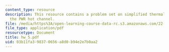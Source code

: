 ```yaml
---
content_type: resource
description: This resource contains a problem set on simplified thermal analysis of
  the PWR hot channel.
file: /media/https%3A/open-learning-course-data-rc.s3.amazonaws.com/22-313j-thermal-hydraulics-in-power-technology-spring-2007/03b11fa398370656a8d0b94e2e7b0aa2_hw_5.pdf
file_type: application/pdf
resourcetype: Document
title: hw_5.pdf
uid: 03b11fa3-9837-0656-a8d0-b94e2e7b0aa2
---
```

